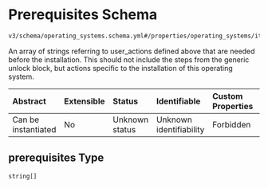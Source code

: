 # Prerequisites Schema

```txt
v3/schema/operating_systems.schema.yml#/properties/operating_systems/items/properties/prerequisites
```

An array of strings referring to user_actions defined above that are needed before the installation. This should not include the steps from the generic unlock block, but actions specific to the installation of this operating system.

| Abstract            | Extensible | Status         | Identifiable            | Custom Properties | Additional Properties | Access Restrictions | Defined In                                                          |
| :------------------ | :--------- | :------------- | :---------------------- | :---------------- | :-------------------- | :------------------ | :------------------------------------------------------------------ |
| Can be instantiated | No         | Unknown status | Unknown identifiability | Forbidden         | Allowed               | none                | [device.schema.json*](../device.schema.json "open original schema") |

## prerequisites Type

`string[]`
